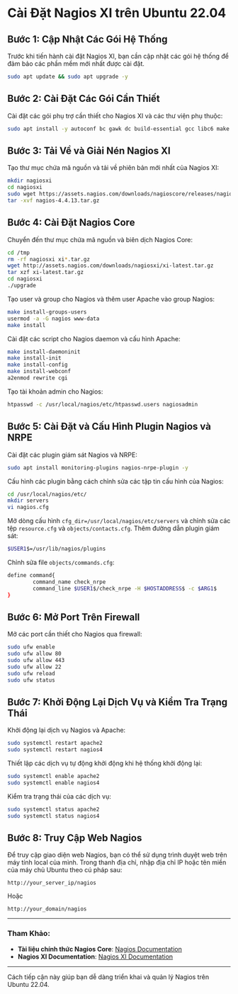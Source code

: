 # Cài Đặt Nagios XI trên Ubuntu 22.04

## Bước 1: Cập Nhật Các Gói Hệ Thống

Trước khi tiến hành cài đặt Nagios XI, bạn cần cập nhật các gói hệ thống để đảm bảo các phần mềm mới nhất được cài đặt.

```bash
sudo apt update && sudo apt upgrade -y
```

## Bước 2: Cài Đặt Các Gói Cần Thiết

Cài đặt các gói phụ trợ cần thiết cho Nagios XI và các thư viện phụ thuộc:

```bash
sudo apt install -y autoconf bc gawk dc build-essential gcc libc6 make wget unzip apache2 php libapache2-mod-php libgd-dev libmcrypt-dev make libssl-dev snmp libnet-snmp-perl gettext
```

## Bước 3: Tải Về và Giải Nén Nagios XI

Tạo thư mục chứa mã nguồn và tải về phiên bản mới nhất của Nagios XI:

```bash
mkdir nagiosxi
cd nagiosxi
sudo wget https://assets.nagios.com/downloads/nagioscore/releases/nagios-4.4.13.tar.gz
tar -xvf nagios-4.4.13.tar.gz
```

## Bước 4: Cài Đặt Nagios Core

Chuyển đến thư mục chứa mã nguồn và biên dịch Nagios Core:

```bash
cd /tmp
rm -rf nagiosxi xi*.tar.gz
wget http://assets.nagios.com/downloads/nagiosxi/xi-latest.tar.gz
tar xzf xi-latest.tar.gz
cd nagiosxi
./upgrade
```

Tạo user và group cho Nagios và thêm user Apache vào group Nagios:

```bash
make install-groups-users
usermod -a -G nagios www-data
make install
```

Cài đặt các script cho Nagios daemon và cấu hình Apache:

```bash
make install-daemoninit
make install-init
make install-config
make install-webconf
a2enmod rewrite cgi
```

Tạo tài khoản admin cho Nagios:

```bash
htpasswd -c /usr/local/nagios/etc/htpasswd.users nagiosadmin
```

## Bước 5: Cài Đặt và Cấu Hình Plugin Nagios và NRPE

Cài đặt các plugin giám sát Nagios và NRPE:

```bash
sudo apt install monitoring-plugins nagios-nrpe-plugin -y
```

Cấu hình các plugin bằng cách chỉnh sửa các tập tin cấu hình của Nagios:

```bash
cd /usr/local/nagios/etc/
mkdir servers
vi nagios.cfg
```

Mở dòng cấu hình `cfg_dir=/usr/local/nagios/etc/servers` và chỉnh sửa các tệp `resource.cfg` và `objects/contacts.cfg`. Thêm đường dẫn plugin giám sát:

```bash
$USER1$=/usr/lib/nagios/plugins
```

Chỉnh sửa file `objects/commands.cfg`:

```bash
define command{
        command_name check_nrpe
        command_line $USER1$/check_nrpe -H $HOSTADDRESS$ -c $ARG1$
}
```

## Bước 6: Mở Port Trên Firewall

Mở các port cần thiết cho Nagios qua firewall:

```bash
sudo ufw enable
sudo ufw allow 80
sudo ufw allow 443
sudo ufw allow 22
sudo ufw reload
sudo ufw status
```

## Bước 7: Khởi Động Lại Dịch Vụ và Kiểm Tra Trạng Thái

Khởi động lại dịch vụ Nagios và Apache:

```bash
sudo systemctl restart apache2
sudo systemctl restart nagios4
```

Thiết lập các dịch vụ tự động khởi động khi hệ thống khởi động lại:

```bash
sudo systemctl enable apache2
sudo systemctl enable nagios4
```

Kiểm tra trạng thái của các dịch vụ:

```bash
sudo systemctl status apache2
sudo systemctl status nagios4
```

## Bước 8: Truy Cập Web Nagios

Để truy cập giao diện web Nagios, bạn có thể sử dụng trình duyệt web trên máy tính local của mình. Trong thanh địa chỉ, nhập địa chỉ IP hoặc tên miền của máy chủ Ubuntu theo cú pháp sau:

```
http://your_server_ip/nagios
```

Hoặc

```
http://your_domain/nagios
```

---

### Tham Khảo:

- **Tài liệu chính thức Nagios Core**: [Nagios Documentation](https://www.nagios.org/documentation/)
- **Nagios XI Documentation**: [Nagios XI Documentation](https://support.nagios.com/kb/)

---

Cách tiếp cận này giúp bạn dễ dàng triển khai và quản lý Nagios trên Ubuntu 22.04.
